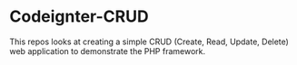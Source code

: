 Codeignter-CRUD
===============

This repos looks at creating a simple CRUD (Create, Read, Update, Delete) web application to demonstrate the PHP framework.

